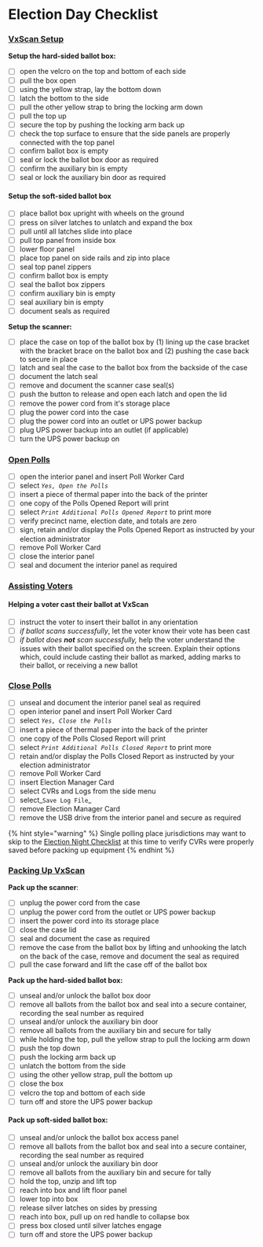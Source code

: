 # Election Day Checklist

### [VxScan Setup](checklist.md#vxscan-setup)

**Setup the hard-sided ballot box:**

* [ ] open the velcro on the top and bottom of each side
* [ ] pull the box open
* [ ] using the yellow strap, lay the bottom down
* [ ] latch the bottom to the side
* [ ] pull the other yellow strap to bring the locking arm down
* [ ] pull the top up
* [ ] secure the top by pushing the locking arm back up
* [ ] check the top surface to ensure that the side panels are properly connected with the top panel
* [ ] confirm ballot box is empty
* [ ] seal or lock the ballot box door as required
* [ ] confirm the auxiliary bin is empty
* [ ] seal or lock the auxiliary bin door as required

#### Setup the soft-sided ballot box

* [ ] place ballot box upright with wheels on the ground
* [ ] press on silver latches to unlatch and expand the box
* [ ] pull until all latches slide into place
* [ ] pull top panel from inside box
* [ ] lower floor panel
* [ ] place top panel on side rails and zip into place
* [ ] seal top panel zippers
* [ ] confirm ballot box is empty
* [ ] seal the ballot box zippers
* [ ] confirm auxiliary bin is empty
* [ ] seal auxiliary bin is empty
* [ ] document seals as required

**Setup the scanner:**

* [ ] place the case on top of the ballot box by (1) lining up the case bracket with the bracket brace on the ballot box and (2) pushing the case back to secure in place
* [ ] latch and seal the case to the ballot box from the backside of the case
* [ ] document the latch seal
* [ ] remove and document the scanner case seal(s)
* [ ] push the button to release and open each latch and open the lid
* [ ] remove the power cord from it's storage place
* [ ] plug the power cord into the case
* [ ] plug the power cord into an outlet or UPS power backup
* [ ] plug UPS power backup into an outlet (if applicable)
* [ ] turn the UPS power backup on

### [Open Polls](../election-day-guides/opening-polls.md)

* [ ] open the interior panel and insert Poll Worker Card
* [ ] select _`Yes, Open the Polls`_
* [ ] insert a piece of thermal paper into the back of the printer
* [ ] one copy of the Polls Opened Report will print
* [ ] select _`Print Additional Polls Opened Report`_ to print more
* [ ] verify precinct name, election date, and totals are zero
* [ ] sign, retain and/or display the Polls Opened Report as instructed by your election administrator
* [ ] remove Poll Worker Card
* [ ] close the interior panel
* [ ] seal and document the interior panel as required

### [Assisting Voters](checklist.md#assisting-voters)

#### **Helping a voter cast their ballot at VxScan**

* [ ] instruct the voter to insert their ballot in any orientation
* [ ] _if ballot scans successfully_, let the voter know their vote has been cast
* [ ] _if ballot does **not** scan successfully,_ help the voter understand the issues with their ballot specified on the screen. Explain their options which, could include casting their ballot as marked, adding marks to their ballot, or receiving a new ballot

###

### [Close Polls](checklist.md#close-polls)

* [ ] unseal and document the interior panel seal as required
* [ ] open interior panel and insert Poll Worker Card
* [ ] select _`Yes, Close the Polls`_
* [ ] insert a piece of thermal paper into the back of the printer
* [ ] one copy of the Polls Closed Report will print
* [ ] select _`Print Additional Polls Closed Report`_ to print more
* [ ] retain and/or display the Polls Closed Report as instructed by your election administrator
* [ ] remove Poll Worker Card
* [ ] insert Election Manager Card
* [ ] select CVRs and Logs from the side menu
* [ ] select_`Save Log File`_
* [ ] remove Election Manager Card
* [ ] remove the USB drive from the interior panel and secure as required

{% hint style="warning" %}
Single polling place jurisdictions may want to skip to the [Election Night Checklist](election-night-checklist.md) at this time to verify CVRs were properly saved before packing up equipment
{% endhint %}

### [Packing Up VxScan](checklist.md#packing-up-vxscan)

**Pack up the scanner**:

* [ ] unplug the power cord from the case
* [ ] unplug the power cord from the outlet or UPS power backup
* [ ] insert the power cord into its storage place
* [ ] close the case lid
* [ ] seal and document the case as required
* [ ] remove the case from the ballot box by lifting and unhooking the latch on the back of the case, remove and document the seal as required
* [ ] pull the case forward and lift the case off of the ballot box

**Pack up the hard-sided ballot box:**

* [ ] unseal and/or unlock the ballot box door
* [ ] remove all ballots from the ballot box and seal into a secure container, recording the seal number as required
* [ ] unseal and/or unlock the auxiliary bin door
* [ ] remove all ballots from the auxiliary bin and secure for tally
* [ ] while holding the top, pull the yellow strap to pull the locking arm down
* [ ] push the top down
* [ ] push the locking arm back up
* [ ] unlatch the bottom from the side
* [ ] using the other yellow strap, pull the bottom up
* [ ] close the box
* [ ] velcro the top and bottom of each side
* [ ] turn off and store the UPS power backup

#### Pack up soft-sided ballot box:

* [ ] unseal and/or unlock the ballot box access panel
* [ ] remove all ballots from the ballot box and seal into a secure container, recording the seal number as required
* [ ] unseal and/or unlock the auxiliary bin door
* [ ] remove all ballots from the auxiliary bin and secure for tally
* [ ] hold the top, unzip and lift top
* [ ] reach into box and lift floor panel
* [ ] lower top into box
* [ ] release silver latches on sides by pressing
* [ ] reach into box, pull up on red handle to collapse box
* [ ] press box closed until silver latches engage&#x20;
* [ ] turn off and store the UPS power backup
